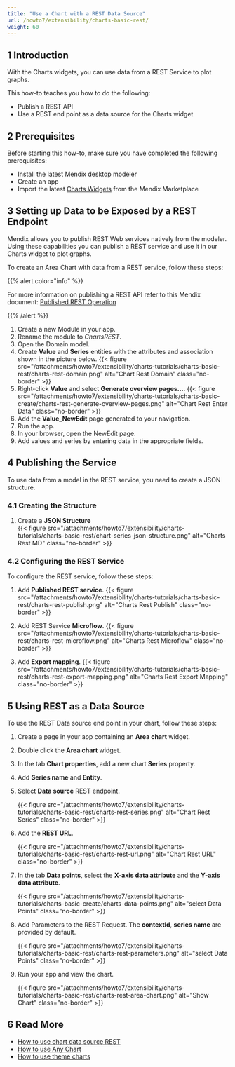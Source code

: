 ```yaml
---
title: "Use a Chart with a REST Data Source"
url: /howto7/extensibility/charts-basic-rest/
weight: 60
---
```


## 1 Introduction

With the Charts widgets, you can use data from a REST Service to plot graphs.

This how-to teaches you how to do the following:

* Publish a REST API
* Use a REST end point as a data source for the Charts widget

## 2 Prerequisites

Before starting this how-to, make sure you have completed the following prerequisites:

* Install the latest Mendix desktop modeler
* Create an app
* Import the latest [Charts Widgets](/appstore/widgets/charts/) from the Mendix Marketplace

## 3 Setting up Data to be Exposed by a REST Endpoint

Mendix allows you to publish REST Web services natively from the modeler. Using these capabilities you can publish a REST service and use it in our Charts widget to plot graphs.

To create an Area Chart with data from a REST service, follow these steps:

{{% alert color="info" %}}

For more information on publishing a REST API refer to this Mendix document: [Published REST Operation](/refguide7/published-rest-operation/)

{{% /alert %}}

1. Create a new Module in your app.
1. Rename the module to *ChartsREST*.
1. Open the Domain model.
1. Create **Value** and **Series** entities with the attributes and association shown in the picture below.
    {{< figure src="/attachments/howto7/extensibility/charts-tutorials/charts-basic-rest/charts-rest-domain.png" alt="Chart Rest Domain" class="no-border" >}}  
1. Right-click **Value** and select **Generate overview pages...**.
    {{< figure src="/attachments/howto7/extensibility/charts-tutorials/charts-basic-create/charts-rest-generate-overview-pages.png" alt="Chart Rest Enter Data" class="no-border" >}}
1. Add the **Value_NewEdit** page generated to your navigation.
1. Run the app.
1. In your browser, open the NewEdit page.
1. Add values and series by entering data in the appropriate fields.

## 4 Publishing the Service

To use data from a model in the REST service, you need to create a JSON structure.

### 4.1 Creating the Structure

1. Create a **JSON Structure**  
    {{< figure src="/attachments/howto7/extensibility/charts-tutorials/charts-basic-rest/chart-series-json-structure.png" alt="Charts Rest MD" class="no-border" >}}

### 4.2 Configuring the REST Service

To configure the REST service, follow these steps:

1. Add **Published REST service**.
    {{< figure src="/attachments/howto7/extensibility/charts-tutorials/charts-basic-rest/charts-rest-publish.png" alt="Charts Rest Publish" class="no-border" >}}

1. Add REST Service **Microflow**.
    {{< figure src="/attachments/howto7/extensibility/charts-tutorials/charts-basic-rest/charts-rest-microflow.png" alt="Charts Rest Microflow" class="no-border" >}}

1. Add **Export mapping**.
    {{< figure src="/attachments/howto7/extensibility/charts-tutorials/charts-basic-rest/charts-rest-export-mapping.png" alt="Charts Rest Export Mapping" class="no-border" >}}

## 5 Using REST as a Data Source

To use the REST Data source end point in your chart, follow these steps:

1. Create a page in your app containing an **Area chart** widget.

1. Double click the **Area chart** widget.

1. In the tab **Chart properties**, add a new chart **Series** property.

1. Add **Series name** and **Entity**.

1. Select **Data source** REST endpoint.

    {{< figure src="/attachments/howto7/extensibility/charts-tutorials/charts-basic-rest/charts-rest-series.png" alt="Chart Rest Series" class="no-border" >}}

1. Add the **REST URL**.

    {{< figure src="/attachments/howto7/extensibility/charts-tutorials/charts-basic-rest/charts-rest-url.png" alt="Chart Rest URL" class="no-border" >}}

1. In the tab **Data points**, select the **X-axis data attribute** and the **Y-axis data attribute**.

    {{< figure src="/attachments/howto7/extensibility/charts-tutorials/charts-basic-create/charts-data-points.png" alt="select Data Points" class="no-border" >}}  

1. Add Parameters to the REST Request. The **contextId**, **series name** are provided by default.

    {{< figure src="/attachments/howto7/extensibility/charts-tutorials/charts-basic-rest/charts-rest-parameters.png" alt="select Data Points" class="no-border" >}} 

1. Run your app and view the chart.

    {{< figure src="/attachments/howto7/extensibility/charts-tutorials/charts-basic-rest/charts-rest-area-chart.png" alt="Show Chart" class="no-border" >}}

## 6 Read More

* [How to use chart data source REST](/howto7/extensibility/charts-basic-create/)
* [How to use Any Chart](/howto7/extensibility/charts-any-usage/)
* [How to use theme charts](/howto7/extensibility/charts-theme/)
